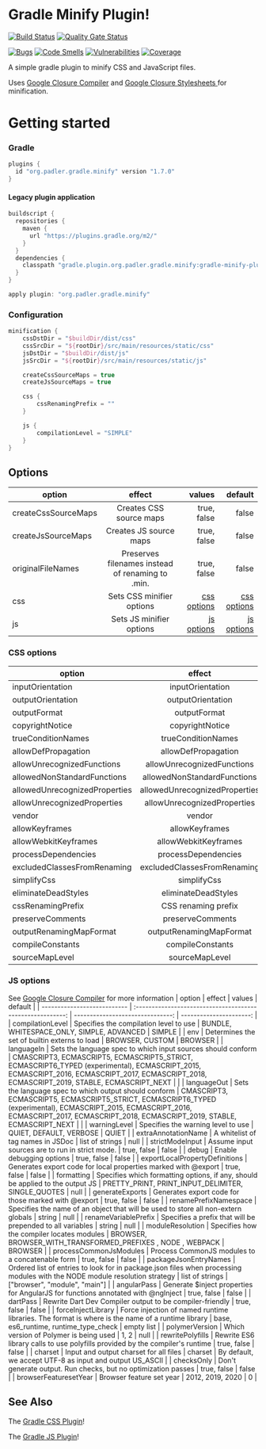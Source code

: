 # Gradle Minify Plugin!
[![Build Status](https://travis-ci.com/616slayer616/gradle-minify-plugin.svg?branch=master)](https://travis-ci.com/616slayer616/gradle-minify-plugin)
[![Quality Gate Status](https://sonarcloud.io/api/project_badges/measure?project=616slayer616_gradle-minify-plugin&metric=alert_status)](https://sonarcloud.io/dashboard?id=616slayer616_gradle-minify-plugin)

[![Bugs](https://sonarcloud.io/api/project_badges/measure?project=616slayer616_gradle-minify-plugin&metric=bugs)](https://sonarcloud.io/dashboard?id=616slayer616_gradle-minify-plugin)
[![Code Smells](https://sonarcloud.io/api/project_badges/measure?project=616slayer616_gradle-minify-plugin&metric=code_smells)](https://sonarcloud.io/dashboard?id=616slayer616_gradle-minify-plugin)
[![Vulnerabilities](https://sonarcloud.io/api/project_badges/measure?project=616slayer616_gradle-minify-plugin&metric=vulnerabilities)](https://sonarcloud.io/dashboard?id=616slayer616_gradle-minify-plugin)
[![Coverage](https://sonarcloud.io/api/project_badges/measure?project=616slayer616_gradle-minify-plugin&metric=coverage)](https://sonarcloud.io/dashboard?id=616slayer616_gradle-minify-plugin)

A simple gradle plugin to minify CSS and JavaScript files.

Uses [Google Closure Compiler](https://github.com/google/closure-compiler) and [Google Closure Stylesheets
](https://github.com/google/closure-stylesheets) for minification.

# Getting started

### Gradle
```groovy
plugins {
  id "org.padler.gradle.minify" version "1.7.0"
}
```

#### Legacy plugin application
```groovy
buildscript {
  repositories {
    maven {
      url "https://plugins.gradle.org/m2/"
    }
  }
  dependencies {
    classpath "gradle.plugin.org.padler.gradle.minify:gradle-minify-plugin:1.7.0"
  }
}

apply plugin: "org.padler.gradle.minify"
```

### Configuration
````groovy
minification {
    cssDstDir = "$buildDir/dist/css"
    cssSrcDir = "${rootDir}/src/main/resources/static/css"
    jsDstDir = "$buildDir/dist/js"
    jsSrcDir = "${rootDir}/src/main/resources/static/js"

    createCssSourceMaps = true
    createJsSourceMaps = true

    css {
        cssRenamingPrefix = ""
    }

    js {
        compilationLevel = "SIMPLE"
    }   
}
````

## Options
| option                      | effect                                                     | values                           | default                      |
| --------------------------- | :--------------------------------------------------------: | -------------------------------: | ---------------------------: |
| createCssSourceMaps         | Creates CSS source maps                                    | true, false                      | false                        |
| createJsSourceMaps          | Creates JS source maps                                     | true, false                      | false                        |
| originalFileNames           | Preserves filenames instead of renaming to .min.           | true, false                      | false                        |
| css                         | Sets CSS minifier options                                  | [css options](#css-options)      | [css options](#css-options)  |
| js                          | Sets JS minifier options                                   | [js options](#js-options)        | [js options](#js-options)    |

### CSS options
| option                        | effect                                                     | values                              | default                 |
| ---------------------------   | :--------------------------------------------------------: | -------------------------------:    | ----------------------: |
| inputOrientation              | inputOrientation                                           | JobDescription.InputOrientation     | LTR                     |
| outputOrientation             | outputOrientation                                          | JobDescription.OutputOrientation    | LTR                     |
| outputFormat                  | outputFormat                                               | JobDescription.OutputFormat         | COMPRESSED              |
| copyrightNotice               | copyrightNotice                                            | String                              | null                    |
| trueConditionNames            | trueConditionNames                                         | list of strings                     | empty list              |
| allowDefPropagation           | allowDefPropagation                                        | true, false                         | true                    |
| allowUnrecognizedFunctions    | allowUnrecognizedFunctions                                 | true, false                         | true                    |
| allowedNonStandardFunctions   | allowedNonStandardFunctions                                | list of strings                     | empty list              |
| allowedUnrecognizedProperties | allowedUnrecognizedProperties                              | list of strings                     | empty list              |
| allowUnrecognizedProperties   | allowUnrecognizedProperties                                | true, false                         | true                    |
| vendor                        | vendor                                                     | Vendor                              | null                    |
| allowKeyframes                | allowKeyframes                                             | true, false                         | true                    |
| allowWebkitKeyframes          | allowWebkitKeyframes                                       | true, false                         | true                    |
| processDependencies           | processDependencies                                        | true, false                         | true                    |
| excludedClassesFromRenaming   | excludedClassesFromRenaming                                | list of strings                     | empty list              |
| simplifyCss                   | simplifyCss                                                | true, false                         | true                    |
| eliminateDeadStyles           | eliminateDeadStyles                                        | true, false                         | false                   |
| cssRenamingPrefix             | CSS renaming prefix                                        | String                              | empty string            |
| preserveComments              | preserveComments                                           | true, false                         | false                   |
| outputRenamingMapFormat       | outputRenamingMapFormat                                    | OutputRenamingMapFormat             | JSON                    |
| compileConstants              | compileConstants                                           | map                                 | empty map               |
| sourceMapLevel                | sourceMapLevel                                             | JobDescription.SourceMapDetailLevel | DEFAULT                 |

### JS options
See [Google Closure Compiler](https://github.com/google/closure-compiler/wiki/Flags-and-Options) for more information
| option                         | effect                                                                                                                     | values                                                                                                                                                                                      | default                                                  |
| ---------------------------    | :--------------------------------------------------------:                                                                 | -------------------------------:                                                                                                                                                            | ----------------------:                                  |
| compilationLevel               | Specifies the compilation level to use                                                                                     | BUNDLE, WHITESPACE_ONLY, SIMPLE, ADVANCED                                                                                                                                                   | SIMPLE                                                   |
| env                            | Determines the set of builtin externs to load                                                                              | BROWSER, CUSTOM                                                                                                                                                                             | BROWSER                                                  |
| languageIn                     | Sets the language spec to which input sources should conform                                                               | CMASCRIPT3, ECMASCRIPT5, ECMASCRIPT5_STRICT, ECMASCRIPT6_TYPED (experimental), ECMASCRIPT_2015, ECMASCRIPT_2016, ECMASCRIPT_2017, ECMASCRIPT_2018, ECMASCRIPT_2019, STABLE, ECMASCRIPT_NEXT |                                                          |
| languageOut                    | Sets the language spec to which output should conform                                                                      | CMASCRIPT3, ECMASCRIPT5, ECMASCRIPT5_STRICT, ECMASCRIPT6_TYPED (experimental), ECMASCRIPT_2015, ECMASCRIPT_2016, ECMASCRIPT_2017, ECMASCRIPT_2018, ECMASCRIPT_2019, STABLE, ECMASCRIPT_NEXT |                                                          |
| warningLevel                   | Specifies the warning level to use                                                                                         | QUIET, DEFAULT, VERBOSE                                                                                                                                                                     | QUIET                                                    |
| extraAnnotationName            | A whitelist of tag names in JSDoc                                                                                          | list of strings                                                                                                                                                                             | null                                                     |
| strictModeInput                | Assume input sources are to run in strict mode.                                                                            | true, false                                                                                                                                                                                 | false                                                    |
| debug                          | Enable debugging options                                                                                                   | true, false                                                                                                                                                                                 | false                                                    |
| exportLocalPropertyDefinitions | Generates export code for local properties marked with @export                                                             | true, false                                                                                                                                                                                 | false                                                    |
| formatting                     | Specifies which formatting options, if any, should be applied to the output JS                                             | PRETTY_PRINT, PRINT_INPUT_DELIMITER, SINGLE_QUOTES                                                                                                                                          | null                                                     |
| generateExports                | Generates export code for those marked with @export                                                                        | true, false                                                                                                                                                                                 | false                                                    |
| renamePrefixNamespace          | Specifies the name of an object that will be used to store all non-extern globals                                          | string                                                                                                                                                                                      | null                                                     |
| renameVariablePrefix           | Specifies a prefix that will be prepended to all variables                                                                 | string                                                                                                                                                                                      | null                                                     |
| moduleResolution               | Specifies how the compiler locates modules                                                                                 | BROWSER, BROWSER_WITH_TRANSFORMED_PREFIXES , NODE , WEBPACK                                                                                                                                 | BROWSER                                                  |
| processCommonJsModules         | Process CommonJS modules to a concatenable form                                                                            | true, false                                                                                                                                                                                 | false                                                    |
| packageJsonEntryNames          | Ordered list of entries to look for in package.json files when processing modules with the NODE module resolution strategy | list of strings                                                                                                                                                                             | ["browser", "module", "main"]                            |
| angularPass                    | Generate $inject properties for AngularJS for functions annotated with @ngInject                                           | true, false                                                                                                                                                                                 | false                                                    |
| dartPass                       | Rewrite Dart Dev Compiler output to be compiler-friendly                                                                   | true, false                                                                                                                                                                                 | false                                                    |
| forceInjectLibrary             | Force injection of named runtime libraries. The format is <name> where <name> is the name of a runtime library             | base, es6_runtime, runtime_type_check                                                                                                                                                       | empty list                                               |
| polymerVersion                 | Which version of Polymer is being used                                                                                     | 1, 2                                                                                                                                                                                        | null                                                     |
| rewritePolyfills               | Rewrite ES6 library calls to use polyfills provided by the compiler's runtime                                              | true, false                                                                                                                                                                                 | false                                                    |
| charset                        | Input and output charset for all files                                                                                     | charset                                                                                                                                                                                     | By default, we accept UTF-8 as input and output US_ASCII |
| checksOnly                     | Don't generate output. Run checks, but no optimization passes                                                              | true, false                                                                                                                                                                                 | false                                                    |
| browserFeaturesetYear          | Browser feature set year                                                                                                   | 2012, 2019, 2020                                                                                                                                                                            | 0                                                        |

## See Also
The [Gradle CSS Plugin](https://github.com/eriwen/gradle-css-plugin)!

The [Gradle JS Plugin](https://github.com/eriwen/gradle-js-plugin)!
